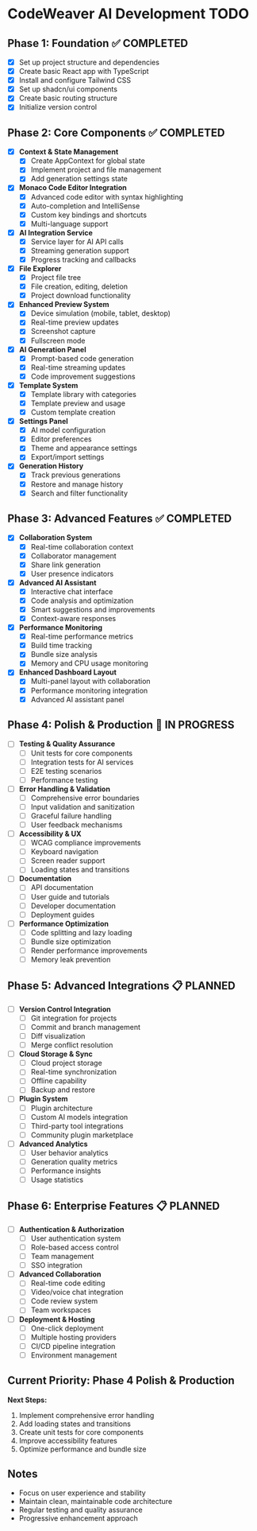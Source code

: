 
# CodeWeaver AI Development TODO

## Phase 1: Foundation ✅ COMPLETED
- [x] Set up project structure and dependencies
- [x] Create basic React app with TypeScript
- [x] Install and configure Tailwind CSS
- [x] Set up shadcn/ui components
- [x] Create basic routing structure
- [x] Initialize version control

## Phase 2: Core Components ✅ COMPLETED
- [x] **Context & State Management**
  - [x] Create AppContext for global state
  - [x] Implement project and file management
  - [x] Add generation settings state
- [x] **Monaco Code Editor Integration**
  - [x] Advanced code editor with syntax highlighting
  - [x] Auto-completion and IntelliSense
  - [x] Custom key bindings and shortcuts
  - [x] Multi-language support
- [x] **AI Integration Service**
  - [x] Service layer for AI API calls
  - [x] Streaming generation support
  - [x] Progress tracking and callbacks
- [x] **File Explorer**
  - [x] Project file tree
  - [x] File creation, editing, deletion
  - [x] Project download functionality
- [x] **Enhanced Preview System**
  - [x] Device simulation (mobile, tablet, desktop)
  - [x] Real-time preview updates
  - [x] Screenshot capture
  - [x] Fullscreen mode
- [x] **AI Generation Panel**
  - [x] Prompt-based code generation
  - [x] Real-time streaming updates
  - [x] Code improvement suggestions
- [x] **Template System**
  - [x] Template library with categories
  - [x] Template preview and usage
  - [x] Custom template creation
- [x] **Settings Panel**
  - [x] AI model configuration
  - [x] Editor preferences
  - [x] Theme and appearance settings
  - [x] Export/import settings
- [x] **Generation History**
  - [x] Track previous generations
  - [x] Restore and manage history
  - [x] Search and filter functionality

## Phase 3: Advanced Features ✅ COMPLETED
- [x] **Collaboration System**
  - [x] Real-time collaboration context
  - [x] Collaborator management
  - [x] Share link generation
  - [x] User presence indicators
- [x] **Advanced AI Assistant**
  - [x] Interactive chat interface
  - [x] Code analysis and optimization
  - [x] Smart suggestions and improvements
  - [x] Context-aware responses
- [x] **Performance Monitoring**
  - [x] Real-time performance metrics
  - [x] Build time tracking
  - [x] Bundle size analysis
  - [x] Memory and CPU usage monitoring
- [x] **Enhanced Dashboard Layout**
  - [x] Multi-panel layout with collaboration
  - [x] Performance monitoring integration
  - [x] Advanced AI assistant panel

## Phase 4: Polish & Production 🚧 IN PROGRESS
- [ ] **Testing & Quality Assurance**
  - [ ] Unit tests for core components
  - [ ] Integration tests for AI services
  - [ ] E2E testing scenarios
  - [ ] Performance testing
- [ ] **Error Handling & Validation**
  - [ ] Comprehensive error boundaries
  - [ ] Input validation and sanitization
  - [ ] Graceful failure handling
  - [ ] User feedback mechanisms
- [ ] **Accessibility & UX**
  - [ ] WCAG compliance improvements
  - [ ] Keyboard navigation
  - [ ] Screen reader support
  - [ ] Loading states and transitions
- [ ] **Documentation**
  - [ ] API documentation
  - [ ] User guide and tutorials
  - [ ] Developer documentation
  - [ ] Deployment guides
- [ ] **Performance Optimization**
  - [ ] Code splitting and lazy loading
  - [ ] Bundle size optimization
  - [ ] Render performance improvements
  - [ ] Memory leak prevention

## Phase 5: Advanced Integrations 📋 PLANNED
- [ ] **Version Control Integration**
  - [ ] Git integration for projects
  - [ ] Commit and branch management
  - [ ] Diff visualization
  - [ ] Merge conflict resolution
- [ ] **Cloud Storage & Sync**
  - [ ] Cloud project storage
  - [ ] Real-time synchronization
  - [ ] Offline capability
  - [ ] Backup and restore
- [ ] **Plugin System**
  - [ ] Plugin architecture
  - [ ] Custom AI models integration
  - [ ] Third-party tool integrations
  - [ ] Community plugin marketplace
- [ ] **Advanced Analytics**
  - [ ] User behavior analytics
  - [ ] Generation quality metrics
  - [ ] Performance insights
  - [ ] Usage statistics

## Phase 6: Enterprise Features 📋 PLANNED
- [ ] **Authentication & Authorization**
  - [ ] User authentication system
  - [ ] Role-based access control
  - [ ] Team management
  - [ ] SSO integration
- [ ] **Advanced Collaboration**
  - [ ] Real-time code editing
  - [ ] Video/voice chat integration
  - [ ] Code review system
  - [ ] Team workspaces
- [ ] **Deployment & Hosting**
  - [ ] One-click deployment
  - [ ] Multiple hosting providers
  - [ ] CI/CD pipeline integration
  - [ ] Environment management

## Current Priority: Phase 4 Polish & Production
**Next Steps:**
1. Implement comprehensive error handling
2. Add loading states and transitions
3. Create unit tests for core components
4. Improve accessibility features
5. Optimize performance and bundle size

## Notes
- Focus on user experience and stability
- Maintain clean, maintainable code architecture
- Regular testing and quality assurance
- Progressive enhancement approach
